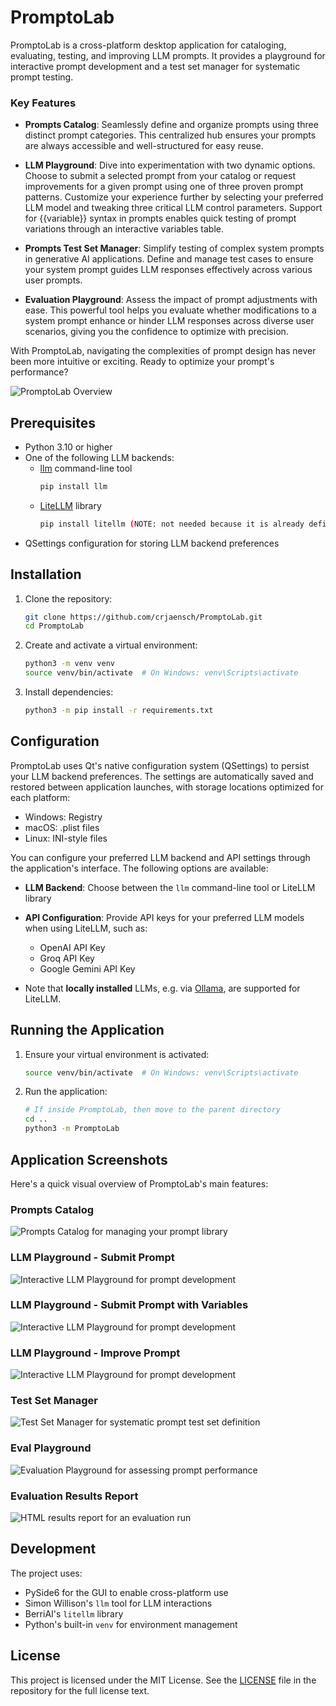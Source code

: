 # PromptoLab

PromptoLab is a cross-platform desktop application for cataloging, evaluating, testing, and improving LLM prompts. It provides a playground for interactive prompt development and a test set manager for systematic prompt testing.

### Key Features

- **Prompts Catalog**: Seamlessly define and organize prompts using three distinct prompt categories. This centralized hub ensures your prompts are always accessible and well-structured for easy reuse.

- **LLM Playground**: Dive into experimentation with two dynamic options. Choose to submit a selected prompt from your catalog or request improvements for a given prompt using one of three proven prompt patterns. Customize your experience further by selecting your preferred LLM model and tweaking three critical LLM control parameters. Support for {{variable}} syntax in prompts enables quick testing of prompt variations through an interactive variables table.

- **Prompts Test Set Manager**: Simplify testing of complex system prompts in generative AI applications. Define and manage test cases to ensure your system prompt guides LLM responses effectively across various user prompts.

- **Evaluation Playground**: Assess the impact of prompt adjustments with ease. This powerful tool helps you evaluate whether modifications to a system prompt enhance or hinder LLM responses across diverse user scenarios, giving you the confidence to optimize with precision.

With PromptoLab, navigating the complexities of prompt design has never been more intuitive or exciting. Ready to optimize your prompt's performance?

![PromptoLab Overview](images/PromptoLab-visual-overview.png)


## Prerequisites

- Python 3.10 or higher
- One of the following LLM backends:
  - [llm](https://github.com/simonw/llm) command-line tool
    ```bash
    pip install llm
    ```
  - [LiteLLM](https://github.com/BerriAI/litellm) library
    ```bash
    pip install litellm (NOTE: not needed because it is already defined inside requirements.txt)
    ```
- QSettings configuration for storing LLM backend preferences

## Installation

1. Clone the repository:
   ```bash
   git clone https://github.com/crjaensch/PromptoLab.git
   cd PromptoLab
   ```

2. Create and activate a virtual environment:
   ```bash
   python3 -m venv venv
   source venv/bin/activate  # On Windows: venv\Scripts\activate
   ```

3. Install dependencies:
   ```bash
   python3 -m pip install -r requirements.txt
   ```

## Configuration

PromptoLab uses Qt's native configuration system (QSettings) to persist your LLM backend preferences. The settings are automatically saved and restored between application launches, with storage locations optimized for each platform:
- Windows: Registry
- macOS: .plist files
- Linux: INI-style files

You can configure your preferred LLM backend and API settings through the application's interface. The following options are available:

- **LLM Backend**: Choose between the `llm` command-line tool or LiteLLM library
- **API Configuration**: Provide API keys for your preferred LLM models when using LiteLLM, such as:
  - OpenAI API Key
  - Groq API Key
  - Google Gemini API Key

- Note that __locally installed__ LLMs, e.g. via [Ollama](https://ollama.com), are supported for LiteLLM.

## Running the Application

1. Ensure your virtual environment is activated:
   ```bash
   source venv/bin/activate  # On Windows: venv\Scripts\activate
   ```

2. Run the application:
   ```bash
   # If inside PromptoLab, then move to the parent directory
   cd ..
   python3 -m PromptoLab
   ```

## Application Screenshots

Here's a quick visual overview of PromptoLab's main features:

### Prompts Catalog
![Prompts Catalog for managing your prompt library](images/Prompts-Catalog-Screen.png)

### LLM Playground - Submit Prompt
![Interactive LLM Playground for prompt development](images/LLM-Playground-Screen_Submit-Prompt.png)

### LLM Playground - Submit Prompt with Variables
![Interactive LLM Playground for prompt development](images/LLM-Playground-Screen_Submit-Prompt-Variables.png)

### LLM Playground - Improve Prompt
![Interactive LLM Playground for prompt development](images/LLM-Playground-Screen_Improve-Prompt.png)

### Test Set Manager
![Test Set Manager for systematic prompt test set definition](images/TestSet-Manager-Screen.png)

### Eval Playground
![Evaluation Playground for assessing prompt performance](images/Eval-Playground-Screen.png)

### Evaluation Results Report
![HTML results report for an evaluation run](images/Eval-HTML-Report-Screen.png)

## Development

The project uses:
- PySide6 for the GUI to enable cross-platform use
- Simon Willison's `llm` tool for LLM interactions
- BerriAI's `litellm` library
- Python's built-in `venv` for environment management

## License

This project is licensed under the MIT License. See the [LICENSE](license.md) file in the repository for the full license text.

